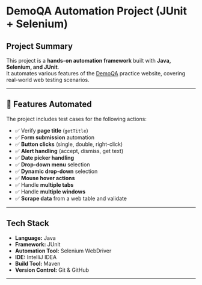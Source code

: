 # DemoQA Automation Project (JUnit + Selenium)
## Project Summary

This project is a **hands-on automation framework** built with **Java, Selenium, and JUnit**.  
It automates various features of the [DemoQA](https://demoqa.com/) practice website, covering real-world web testing scenarios.  

---

## 🔹 Features Automated
The project includes test cases for the following actions:

- ✅ Verify **page title** (`getTitle`)  
- ✅ **Form submission** automation  
- ✅ **Button clicks** (single, double, right-click)  
- ✅ **Alert handling** (accept, dismiss, get text)  
- ✅ **Date picker handling**  
- ✅ **Drop-down menu** selection  
- ✅ **Dynamic drop-down** selection  
- ✅ **Mouse hover actions**  
- ✅ Handle **multiple tabs**  
- ✅ Handle **multiple windows**  
- ✅ **Scrape data** from a web table and validate  

---

##  Tech Stack
- **Language:** Java  
- **Framework:** JUnit  
- **Automation Tool:** Selenium WebDriver  
- **IDE:** IntelliJ IDEA  
- **Build Tool:** Maven  
- **Version Control:** Git & GitHub  

---

